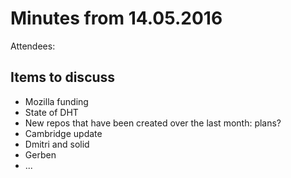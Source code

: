 # Minutes from 14.05.2016

Attendees:

## Items to discuss

* Mozilla funding
* State of DHT
* New repos that have been created over the last month: plans?
* Cambridge update
* Dmitri and solid
* Gerben
* ...
